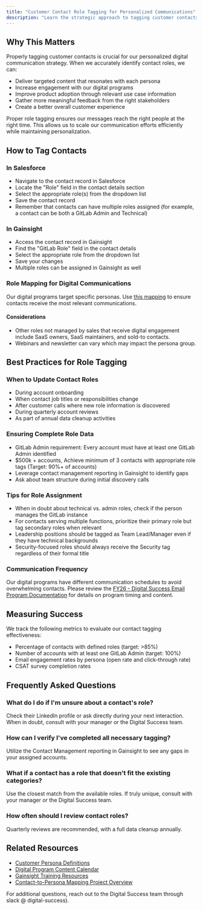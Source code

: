 ```yaml
---
title: "Customer Contact Role Tagging for Personalized Communications"
description: "Learn the strategic approach to tagging customer contacts for more effective digital engagement."
---
```


## Why This Matters

Properly tagging customer contacts is crucial for our personalized digital communication strategy. When we accurately identify contact roles, we can:

- Deliver targeted content that resonates with each persona
- Increase engagement with our digital programs
- Improve product adoption through relevant use case information
- Gather more meaningful feedback from the right stakeholders
- Create a better overall customer experience

Proper role tagging ensures our messages reach the right people at the right time. This allows us to scale our communication efforts efficiently while maintaining personalization.

## How to Tag Contacts

### In Salesforce

- Navigate to the contact record in Salesforce
- Locate the "Role" field in the contact details section
- Select the appropriate role(s) from the dropdown list
- Save the contact record
- Remember that contacts can have multiple roles assigned (for example, a contact can be both a GitLab Admin and Technical)

### In Gainsight

- Access the contact record in Gainsight
- Find the "GitLab Role" field in the contact details
- Select the appropriate role from the dropdown list
- Save your changes
- Multiple roles can be assigned in Gainsight as well

### Role Mapping for Digital Communications

Our digital programs target specific personas. Use [this mapping](https://docs.google.com/spreadsheets/d/14udgDUoEhzMjkQMYBVmYInPUBHgpfSKm8vVDRTR3NyY/edit?usp=sharing) to ensure contacts receive the most relevant communications.

#### Considerations

- Other roles not managed by sales that receive digital engagement include SaaS owners, SaaS maintainers, and sold-to contacts.
- Webinars and newsletter can vary which may impact the persona group.

## Best Practices for Role Tagging

### When to Update Contact Roles

- During account onboarding
- When contact job titles or responsibilities change
- After customer calls where new role information is discovered
- During quarterly account reviews
- As part of annual data cleanup activities

### Ensuring Complete Role Data

- GitLab Admin requirement: Every account must have at least one GitLab Admin identified
- $500k + accounts, Achieve minimum of 3 contacts with appropriate role tags (Target: 90%+ of accounts)
- Leverage contact management reporting in Gainsight to identify gaps
- Ask about team structure during initial discovery calls

### Tips for Role Assignment

- When in doubt about technical vs. admin roles, check if the person manages the GitLab instance
- For contacts serving multiple functions, prioritize their primary role but tag secondary roles when relevant
- Leadership positions should be tagged as Team Lead/Manager even if they have technical backgrounds
- Security-focused roles should always receive the Security tag regardless of their formal title

### Communication Frequency

Our digital programs have different communication schedules to avoid overwhelming contacts. Please review the [FY26 - Digital Success Email Program Documentation](https://docs.google.com/spreadsheets/d/14udgDUoEhzMjkQMYBVmYInPUBHgpfSKm8vVDRTR3NyY/edit?usp=sharing) for details on program timing and content.

## Measuring Success

We track the following metrics to evaluate our contact tagging effectiveness:

- Percentage of contacts with defined roles (target: >85%)
- Number of accounts with at least one GitLab Admin (target: 100%)
- Email engagement rates by persona (open rate and click-through rate)
- CSAT survey completion rates

## Frequently Asked Questions

### What do I do if I'm unsure about a contact's role?

Check their LinkedIn profile or ask directly during your next interaction. When in doubt, consult with your manager or the Digital Success team.

### How can I verify I've completed all necessary tagging?

Utilize the Contact Management reporting in Gainsight to see any gaps in your assigned accounts.

### What if a contact has a role that doesn't fit the existing categories?

Use the closest match from the available roles. If truly unique, consult with your manager or the Digital Success team.

### How often should I review contact roles?

Quarterly reviews are recommended, with a full data cleanup annually.

## Related Resources

- [Customer Persona Definitions](/handbook/product/personas/)
- [Digital Program Content Calendar](https://docs.google.com/spreadsheets/d/14udgDUoEhzMjkQMYBVmYInPUBHgpfSKm8vVDRTR3NyY/edit?usp=sharing)
- [Gainsight Training Resources](https://about.gitlab.com/handbook/customer-success/csm/gainsight/)
- [Contact-to-Persona Mapping Project Overview](https://gitlab.com/gitlab-com/customer-success/csmerm/okrs/-/issues/692)

For additional questions, reach out to the Digital Success team through slack @ digital-success).
